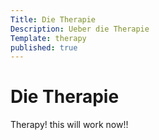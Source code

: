 ```yaml
---
Title: Die Therapie
Description: Ueber die Therapie
Template: therapy
published: true
---
```


# Die Therapie

Therapy! this will work now!!
